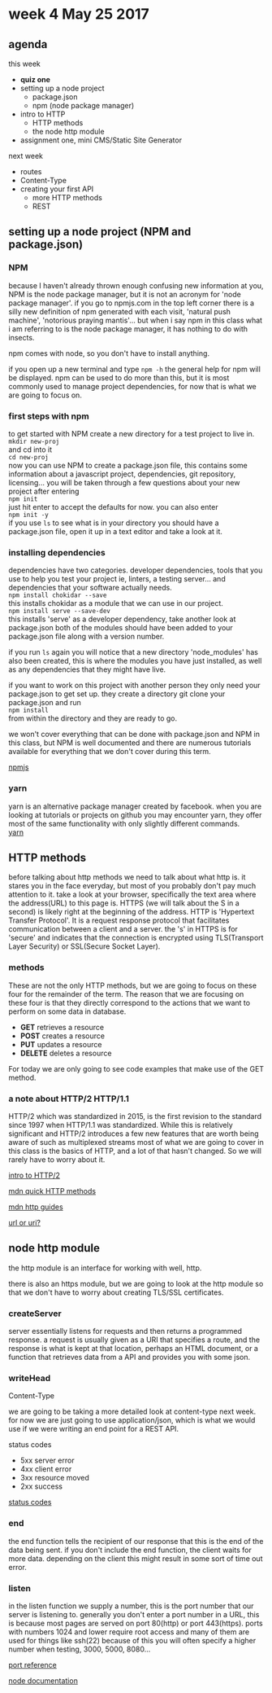 # week 4 May 25 2017

## agenda

this week
- **quiz one**
- setting up a node project
  - package.json
  - npm (node package manager)
- intro to HTTP
  - HTTP methods
  - the node http module
- assignment one, mini CMS/Static Site Generator

next week
- routes
- Content-Type
- creating your first API
  - more HTTP methods
  - REST


## setting up a node project (NPM and package.json)

### NPM
because I haven't already thrown enough confusing new information at you, NPM is
the node package manager, but it is not an acronym for 'node package manager'.
if you go to npmjs.com in the top left corner there is a silly new definition of
npm generated with each visit, 'natural push machine', 'notorious praying mantis'... 
but when i say npm in this class what i am referring to is the node package
manager, it has nothing to do with insects.

npm comes with node, so you don't have to install anything.

if you open up a new terminal and type `npm -h` the general help for npm will be
displayed. npm can be used to do more than this, but it is most commonly used to
manage project dependencies, for now that is what we are going to focus on.

### first steps with npm

to get started with NPM create a new directory for a test project to live in.  
`mkdir new-proj`  
and cd into it  
`cd new-proj`  
now you can use NPM to create a package.json file, this contains some
information about a javascript project, dependencies, git repository,
licensing... you will be taken through a few questions about your new project
after entering  
`npm init`  
just hit enter to accept the defaults for now. you can also enter  
`npm init -y`  
if you use `ls` to see what is in your directory you should have a package.json
file, open it up in a text editor and take a look at it.

### installing dependencies

dependencies have two categories. developer dependencies, tools that you use to
help you test your project ie, linters, a testing server... and dependencies
that your software actually needs.  
`npm install chokidar --save`  
this installs chokidar as a module that we can use in our project.  
`npm install serve --save-dev`  
this installs 'serve' as a developer dependency, take another look at package.json 
both of the modules should have been added to your package.json
file along with a version number.

if you run `ls` again you will notice that a new directory 'node_modules' has
also been created, this is where the modules you have just installed, as
well as any dependencies that they might have live.

if you want to work on this project with another person they only need your
package.json to get set up. they create a directory git clone your package.json
and run  
`npm install`  
from within the directory and they are ready to go.

we won't cover everything that can be done with package.json and NPM in this
class, but NPM is well documented and there are numerous tutorials available for
everything that we don't cover during this term.

[npmjs](https://www.npmjs.com/)  


### yarn

yarn is an alternative package manager created by facebook. when you are looking
at tutorials or projects on github you may encounter yarn, they offer most of
the same functionality with only slightly different commands.  
[yarn](https://yarnpkg.com/en/)

## HTTP methods

before talking about http methods we need to talk about what http is. it stares
you in the face everyday, but most of you probably don't pay much attention to
it. take a look at your browser, specifically the text area where the address(URL) to
this page is. HTTPS (we will talk about the S in a second) is likely right at
the beginning of the address. HTTP is 'Hypertext Transfer Protocol'. It is a
request response protocol that facilitates communication between a client and a
server. the 's' in HTTPS is for 'secure' and indicates that the connection is
encrypted using TLS(Transport Layer Security) or SSL(Secure Socket Layer).

### methods

These are not the only HTTP methods, but we are going to focus on these four for
the remainder of the term. The reason that we are focusing on these four is that
they directly correspond to the actions that we want to perform on some data in
database.

- **GET**    retrieves a resource
- **POST**   creates a resource
- **PUT**    updates a resource
- **DELETE** deletes a resource

For today we are only going to see code examples that make use of the GET
method.

### a note about HTTP/2 HTTP/1.1

HTTP/2 which was standardized in 2015, is the first revision to the standard since 1997 when HTTP/1.1 was
standardized. While this is relatively significant and HTTP/2 introduces a few new features 
that are worth being aware of such as multiplexed streams most of what we are
going to cover in this class is the basics of HTTP, and a lot of that hasn't changed. So
we will rarely have to worry about it.

[intro to HTTP/2](https://kinsta.com/learn/what-is-http2/)

[mdn quick HTTP methods](https://developer.mozilla.org/en-US/docs/Web/HTTP/Methods)

[mdn http guides](https://developer.mozilla.org/en-US/docs/Web/HTTP)

[url or uri?](https://danielmiessler.com/study/url-uri/)

## node http module

the http module is an interface for working with well, http.

there is also an https module, but we are going to look at the http module so
that we don't have to worry about creating TLS/SSL certificates.

### createServer

server essentially listens for requests and then returns a programmed response.
a request is usually given as a URI that specifies a route, and the response is
what is kept at that location, perhaps an HTML document, or a function that
retrieves data from a API and provides you with some json.

### writeHead

Content-Type

we are going to be taking a more detailed look at content-type next week.
for now we are just going to use application/json, which is what we would use if
we were writing an end point for a REST API.

status codes
- 5xx server error
- 4xx client error
- 3xx resource moved
- 2xx success

[status codes](https://en.wikipedia.org/wiki/List_of_HTTP_status_codes)

### end
the end function tells the recipient of our response that this is the end of the
data being sent. if you don't include the end function, the client waits for more data. 
depending on the client this might result in some sort of time out error.

### listen

in the listen function we supply a number, this is the port number that our
server is listening to. generally you don't enter a port number in a URL, this is
because most pages are served on port 80(http) or port 443(https).
ports with numbers 1024 and lower require root access and many of them are used
for things like ssh(22) because of this you will often specify a higher number
when testing, 3000, 5000, 8080...

[port reference](https://en.wikipedia.org/wiki/List_of_TCP_and_UDP_port_numbers)

[node documentation](https://nodejs.org/dist/latest-v7.x/docs/api/http.html)
